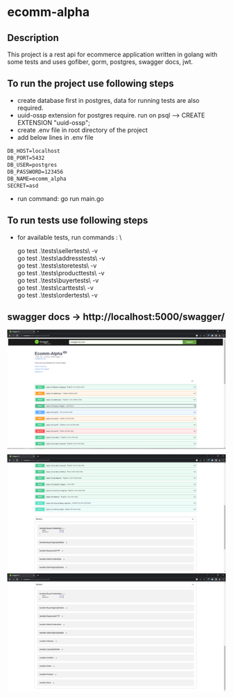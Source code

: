 # ecomm-alpha

## Description
  This project is a rest api for ecommerce application written in golang with some tests  and uses gofiber, gorm, postgres, swagger docs, jwt.  
  
## To run the project use following steps
- create database first in postgres, data for running tests are also required.
- uuid-ossp extension for postgres require. run on psql --> CREATE EXTENSION "uuid-ossp"; 
- create .env file in root directory of the project
- add below lines in .env file
```
DB_HOST=localhost
DB_PORT=5432
DB_USER=postgres
DB_PASSWORD=123456
DB_NAME=ecomm_alpha
SECRET=asd
```
- run command: go run main.go

## To run tests use following steps
- for available tests, run commands : \
  
  go test .\tests\sellertests\ -v \
  go test .\tests\addresstests\ -v \
  go test .\tests\storetests\ -v \
  go test .\tests\producttests\ -v  
  go test .\tests\buyertests\ -v  
  go test .\tests\carttests\ -v  
  go test .\tests\ordertests\ -v 


## swagger docs -> http://localhost:5000/swagger/
![apis](./docs/images/2.png)
![apis](./docs/images/3.png)
![apis](./docs/images/4.png)